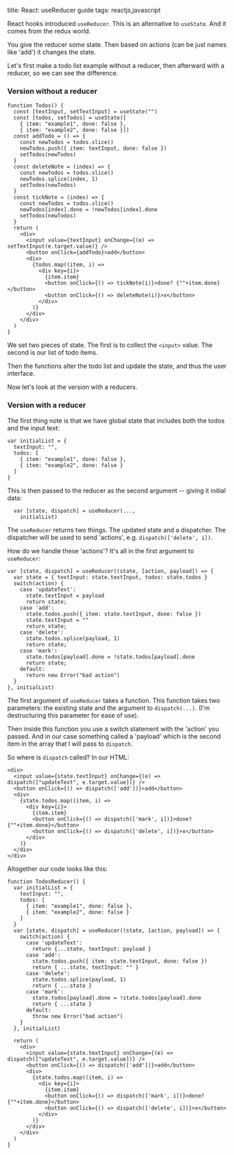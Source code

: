 title: React: useReducer guide
tags: reactjs,javascript

React hooks introduced `useReducer`. This is an alternative to `useState`. And it comes from the redux world.

You give the reducer some state. Then based on actions (can be just names like 'add') it changes the state.

Let's first make a todo list example without a reducer, then afterward with a reducer, so we can see the difference.

### Version without a reducer

```
function Todos() {
  const [textInput, setTextInput] = useState("")
  const [todos, setTodos] = useState([ 
    { item: "example1", done: false }, 
    { item: "example2", done: false }])
  const addTodo = () => {
    const newTodos = todos.slice()
    newTodos.push({ item: textInput, done: false })
    setTodos(newTodos)
  }
  const deleteNote = (index) => {
    const newTodos = todos.slice()
    newTodos.splice(index, 1)
    setTodos(newTodos)
  }
  const tickNote = (index) => {
    const newTodos = todos.slice()
    newTodos[index].done = !newTodos[index].done
    setTodos(newTodos)
  }
  return (
    <div>
      <input value={textInput} onChange={(e) => setTextInput(e.target.value)} />
      <button onClick={addTodo}>add</button>
      <div>
        {todos.map((item, i) => 
          <div key={i}>
            {item.item}
            <button onClick={() => tickNote(i)}>done? {""+item.done}</button>
            <button onClick={() => deleteNote(i)}>x</button>
          </div>
        )}
      </div>
    </div>
  )
}
```

We set two pieces of state. The first is to collect the `<input>` value. The second is our list of todo items.

Then the functions alter the todo list and update the state, and thus the user interface.

Now let's look at the version with a reducers.

### Version with a reducer

The first thing note is that we have global state that includes both the todos and the input text:

```
var initialList = {
  textInput: "",
  todos: [
    { item: "example1", done: false }, 
    { item: "example2", done: false }
  ]
}
```

This is then passed to the reducer as the second argument -- giving it initial data:

```
  var [state, dispatch] = useReducer(..., 
    initialList)
```

The `useReducer` returns two things. The updated state and a dispatcher. The dispatcher will be used to send 'actions', e.g. `dispatch(['delete', i])`.

How do we handle these 'actions'? It's all in the first argument to `useReducer`:

```
var [state, dispatch] = useReducer((state, [action, payload]) => {
  var state = { textInput: state.textInput, todos: state.todos }
  switch(action) {
    case 'updateText': 
      state.textInput = payload
      return state;
    case 'add': 
      state.todos.push({ item: state.textInput, done: false })
      state.textInput = ""
      return state;
    case 'delete': 
      state.todos.splice(payload, 1)
      return state;
    case 'mark': 
      state.todos[payload].done = !state.todos[payload].done
      return state;
    default: 
      return new Error("bad action")
  }
}, initialList)
```

The first argument of `useReducer` takes a function. This function takes two parameters: the existing state and the argument to `dispatch(...)`. (I'm destructuring this parameter for ease of use).

Then inside this function you use a switch statement with the 'action' you passed. And in our case something called a 'payload' which is the second item in the array that I will pass to `dispatch`.

So where is `dispatch` called? In our HTML:

```
<div>
  <input value={state.textInput} onChange={(e) => dispatch(["updateText", e.target.value])} />
  <button onClick={() => dispatch(['add'])}>add</button>
  <div>
    {state.todos.map((item, i) => 
      <div key={i}>
        {item.item}
        <button onClick={() => dispatch(['mark', i])}>done? {""+item.done}</button>
        <button onClick={() => dispatch(['delete', i])}>x</button>
      </div>
    )}
  </div>
</div>
```

Altogether our code looks like this:

```
function TodosReducer() {
  var initialList = {
    textInput: "",
    todos: [
      { item: "example1", done: false }, 
      { item: "example2", done: false }
    ]
  }
  var [state, dispatch] = useReducer((state, [action, payload]) => {
    switch(action) {
      case 'updateText': 
        return {...state, textInput: payload }
      case 'add': 
        state.todos.push({ item: state.textInput, done: false })
        return { ...state, textInput: "" }
      case 'delete': 
        state.todos.splice(payload, 1)
        return { ...state }
      case 'mark': 
        state.todos[payload].done = !state.todos[payload].done
        return { ...state }
      default: 
        throw new Error("bad action")
    }
  }, initialList)
  
  return (
    <div>
      <input value={state.textInput} onChange={(e) => dispatch(["updateText", e.target.value])} />
      <button onClick={() => dispatch(['add'])}>add</button>
      <div>
        {state.todos.map((item, i) => 
          <div key={i}>
            {item.item}
            <button onClick={() => dispatch(['mark', i])}>done? {""+item.done}</button>
            <button onClick={() => dispatch(['delete', i])}>x</button>
          </div>
        )}
      </div>
    </div>
  )
}
```
